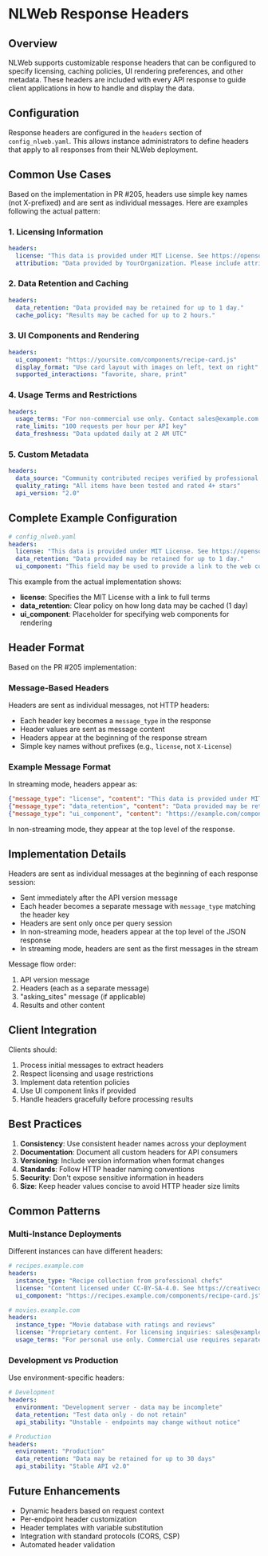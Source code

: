 # NLWeb Response Headers

## Overview

NLWeb supports customizable response headers that can be configured to specify licensing, caching policies, UI rendering preferences, and other metadata. These headers are included with every API response to guide client applications in how to handle and display the data.

## Configuration

Response headers are configured in the `headers` section of `config_nlweb.yaml`. This allows instance administrators to define headers that apply to all responses from their NLWeb deployment.

## Common Use Cases

Based on the implementation in PR #205, headers use simple key names (not X-prefixed) and are sent as individual messages. Here are examples following the actual pattern:

### 1. Licensing Information

```yaml
headers:
  license: "This data is provided under MIT License. See https://opensource.org/license/mit for details."
  attribution: "Data provided by YourOrganization. Please include attribution when using."
```

### 2. Data Retention and Caching

```yaml
headers:
  data_retention: "Data provided may be retained for up to 1 day."
  cache_policy: "Results may be cached for up to 2 hours."
```

### 3. UI Components and Rendering

```yaml
headers:
  ui_component: "https://yoursite.com/components/recipe-card.js"
  display_format: "Use card layout with images on left, text on right"
  supported_interactions: "favorite, share, print"
```

### 4. Usage Terms and Restrictions

```yaml
headers:
  usage_terms: "For non-commercial use only. Contact sales@example.com for commercial licensing."
  rate_limits: "100 requests per hour per API key"
  data_freshness: "Data updated daily at 2 AM UTC"
```

### 5. Custom Metadata

```yaml
headers:
  data_source: "Community contributed recipes verified by professional chefs"
  quality_rating: "All items have been tested and rated 4+ stars"
  api_version: "2.0"
```

## Complete Example Configuration

```yaml
# config_nlweb.yaml
headers:
  license: "This data is provided under MIT License. See https://opensource.org/license/mit for details."
  data_retention: "Data provided may be retained for up to 1 day."
  ui_component: "This field may be used to provide a link to the web components that can be used to display the results."
```

This example from the actual implementation shows:
- **license**: Specifies the MIT License with a link to full terms
- **data_retention**: Clear policy on how long data may be cached (1 day)
- **ui_component**: Placeholder for specifying web components for rendering

## Header Format

Based on the PR #205 implementation:

### Message-Based Headers

Headers are sent as individual messages, not HTTP headers:
- Each header key becomes a `message_type` in the response
- Header values are sent as message content
- Headers appear at the beginning of the response stream
- Simple key names without prefixes (e.g., `license`, not `X-License`)

### Example Message Format

In streaming mode, headers appear as:
```json
{"message_type": "license", "content": "This data is provided under MIT License..."}
{"message_type": "data_retention", "content": "Data provided may be retained for up to 1 day."}
{"message_type": "ui_component", "content": "https://example.com/components/..."}
```

In non-streaming mode, they appear at the top level of the response.

## Implementation Details

Headers are sent as individual messages at the beginning of each response session:
- Sent immediately after the API version message
- Each header becomes a separate message with `message_type` matching the header key
- Headers are sent only once per query session
- In non-streaming mode, headers appear at the top level of the JSON response
- In streaming mode, headers are sent as the first messages in the stream

Message flow order:
1. API version message
2. Headers (each as a separate message)
3. "asking_sites" message (if applicable)
4. Results and other content

## Client Integration

Clients should:
1. Process initial messages to extract headers
2. Respect licensing and usage restrictions
3. Implement data retention policies
4. Use UI component links if provided
5. Handle headers gracefully before processing results

## Best Practices

1. **Consistency**: Use consistent header names across your deployment
2. **Documentation**: Document all custom headers for API consumers
3. **Versioning**: Include version information when format changes
4. **Standards**: Follow HTTP header naming conventions
5. **Security**: Don't expose sensitive information in headers
6. **Size**: Keep header values concise to avoid HTTP header size limits

## Common Patterns

### Multi-Instance Deployments

Different instances can have different headers:

```yaml
# recipes.example.com
headers:
  instance_type: "Recipe collection from professional chefs"
  license: "Content licensed under CC-BY-SA-4.0. See https://creativecommons.org/licenses/by-sa/4.0/"
  ui_component: "https://recipes.example.com/components/recipe-card.js"

# movies.example.com  
headers:
  instance_type: "Movie database with ratings and reviews"
  license: "Proprietary content. For licensing inquiries: sales@example.com"
  usage_terms: "For personal use only. Commercial use requires separate license."
```

### Development vs Production

Use environment-specific headers:

```yaml
# Development
headers:
  environment: "Development server - data may be incomplete"
  data_retention: "Test data only - do not retain"
  api_stability: "Unstable - endpoints may change without notice"

# Production
headers:
  environment: "Production"
  data_retention: "Data may be retained for up to 30 days"
  api_stability: "Stable API v2.0"
```

## Future Enhancements

- Dynamic headers based on request context
- Per-endpoint header customization
- Header templates with variable substitution
- Integration with standard protocols (CORS, CSP)
- Automated header validation